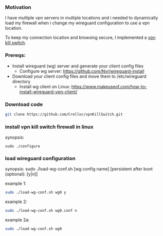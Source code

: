 ### Motivation
I have multiple vpn servers in multiple locations and i needed
to dynamically load my firewall when i change my wireguard
configuration to use a vpn location.

To keep my connection location and browsing secure, I implemented a [vpn kill switch](https://www.pcmag.com/explainers/what-is-a-vpn-kill-switch-and-how-does-it-work).


### Prereqs:
- Install wireguard (wg) server and generate your client config files
    - Configure wg server: https://github.com/Nyr/wireguard-install
- Download your client config files and move them to /etc/wireguard directory
    - Install wg client on Linux: https://www.makeuseof.com/how-to-install-wireguard-vpn-client/

### Download code
```bash
git clone https://github.com/Crelloc/vpnKillSwitch.git
```

### install vpn kill switch firewall in linux
synopsis:
```
sudo ./configure 
```

### load wireguard configuration
synopsis: sudo ./load-wg-conf.sh [wg config name] [persistent after boot (optional): [y|n]]

example 1: 
```bash
sudo ./load-wg-conf.sh wg0 y
```

example 2:
```bash
sudo ./load-wg-conf.sh wg0.conf n
```

example 2a:
```bash
sudo ./load-wg-conf.sh wg0
```
